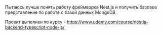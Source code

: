 Пытаюсь лучше понять работу фреймворка Nest.js и получить базовое представление по работе с базой данных MongoDB.

Проект выполнен по курсу - https://www.udemy.com/course/nestjs-backend-typescript-node-js/
